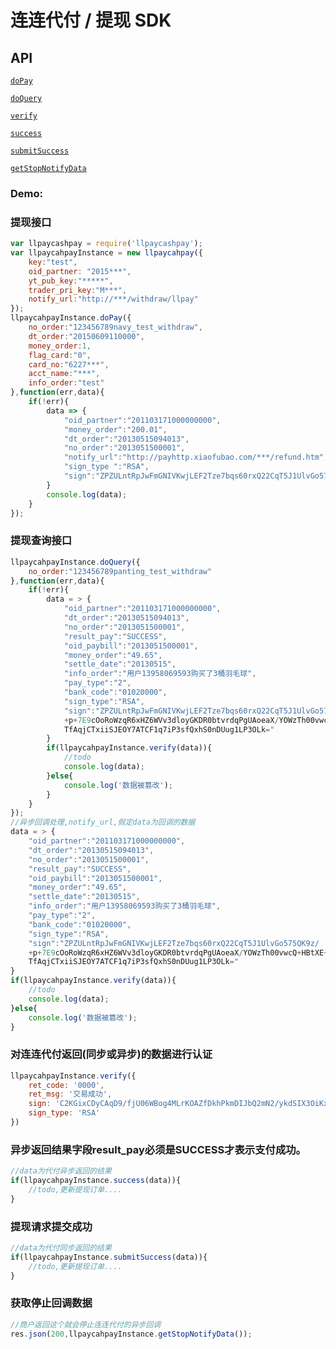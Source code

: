 # 连连代付 / 提现 SDK

## API

[`doPay`](#dopay)

[`doQuery`](#doQuery)

[`verify`](#verify)

[`success`](#success)

[`submitSuccess`](#submitSuccess)

[`getStopNotifyData`](#getStopNotifyData)

### Demo:

<a name="dopay" />

### 提现接口

```js	
var llpaycashpay = require('llpaycashpay');	
var llpaycahpayInstance = new llpaycahpay({
	key:"test",
	oid_partner: "2015***",
	yt_pub_key:"*****",
	trader_pri_key:"M***",
	notify_url:"http://***/withdraw/llpay"
});
llpaycahpayInstance.doPay({
	no_order:"123456789navy_test_withdraw",
	dt_order:"20150609110000",
	money_order:1,
	flag_card:"0",
	card_no:"6227***",
	acct_name:"***",
	info_order:"test"
},function(err,data){
	if(!err){
		data => {
			"oid_partner":"201103171000000000",
			"money_order":"200.01",
			"dt_order":"20130515094013",
			"no_order":"2013051500001",
			"notify_url":"http://payhttp.xiaofubao.com/***/refund.htm",
			"sign_type ":"RSA",
			"sign":"ZPZULntRpJwFmGNIVKwjLEF2Tze7bqs60rxQ22CqT5J1UlvGo575QK9z/
		}
		console.log(data);
	}
});
```

<a name="doQuery" />

### 提现查询接口

```js
llpaycahpayInstance.doQuery({
	no_order:"123456789panting_test_withdraw"
},function(err,data){
	if(!err){
		data = > {
			"oid_partner":"201103171000000000",
			"dt_order":"20130515094013",
			"no_order":"2013051500001",
			"result_pay":"SUCCESS",
			"oid_paybill":"2013051500001",
			"money_order":"49.65",
			"settle_date":"20130515",
			"info_order":"用户13958069593购买了3桶羽毛球",
			"pay_type":"2",
			"bank_code":"01020000",
			"sign_type":"RSA",
			"sign":"ZPZULntRpJwFmGNIVKwjLEF2Tze7bqs60rxQ22CqT5J1UlvGo575QK9z/
			+p+7E9cOoRoWzqR6xHZ6WVv3dloyGKDR0btvrdqPgUAoeaX/YOWzTh00vwcQ+HBtXE+vP
			TfAqjCTxiiSJEOY7ATCF1q7iP3sfQxhS0nDUug1LP3OLk="
		}
		if(llpaycahpayInstance.verify(data)){
			//todo
			console.log(data);
		}else{
			console.log('数据被篡改');
		}
	}
});
//异步回调处理,notify_url,假定data为回调的数据
data = > {
	"oid_partner":"201103171000000000",
	"dt_order":"20130515094013",
	"no_order":"2013051500001",
	"result_pay":"SUCCESS",
	"oid_paybill":"2013051500001",
	"money_order":"49.65",
	"settle_date":"20130515",
	"info_order":"用户13958069593购买了3桶羽毛球",
	"pay_type":"2",
	"bank_code":"01020000",
	"sign_type":"RSA",
	"sign":"ZPZULntRpJwFmGNIVKwjLEF2Tze7bqs60rxQ22CqT5J1UlvGo575QK9z/
	+p+7E9cOoRoWzqR6xHZ6WVv3dloyGKDR0btvrdqPgUAoeaX/YOWzTh00vwcQ+HBtXE+vP
	TfAqjCTxiiSJEOY7ATCF1q7iP3sfQxhS0nDUug1LP3OLk="
}
if(llpaycahpayInstance.verify(data)){
	//todo
	console.log(data);
}else{
	console.log('数据被篡改');
} 
```

<a name="verify" />

### 对连连代付返回(同步或异步)的数据进行认证

```js
llpaycahpayInstance.verify({
	ret_code: '0000',
	ret_msg: '交易成功',
	sign: 'C2KGixCDyCAqD9/fjU06WBog4MLrKOAZfDkhPkmDIJbQ2mN2/ykdSIX3OiKxcNkouvLwjHUsKDc5EHET/CERDqyWIcvtad9KPIdK0sX67teXw2Rqv2gf5ebVEjXpr+wI33L1efOqMQSh8jBheuzhM0lgio/XUXNoXHNwtKK4nxU=',
	sign_type: 'RSA'
})
```

<a name="success" />

### 异步返回结果字段result_pay必须是SUCCESS才表示支付成功。

```js
//data为代付异步返回的结果
if(llpaycahpayInstance.success(data)){
	//todo,更新提现订单....
}
```

<a name="submitSuccess" />

### 提现请求提交成功

```js
//data为代付同步返回的结果
if(llpaycahpayInstance.submitSuccess(data)){
	//todo,更新提现订单....
}
```

<a name="getStopNotifyData" />

### 获取停止回调数据

```js
//商户返回这个就会停止连连代付的异步回调
res.json(200,llpaycahpayInstance.getStopNotifyData());
```